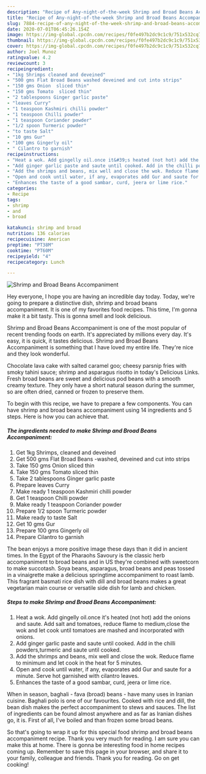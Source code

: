 ```yaml
---
description: "Recipe of Any-night-of-the-week Shrimp and Broad Beans Accompaniment"
title: "Recipe of Any-night-of-the-week Shrimp and Broad Beans Accompaniment"
slug: 7884-recipe-of-any-night-of-the-week-shrimp-and-broad-beans-accompaniment
date: 2020-07-01T06:45:26.154Z
image: https://img-global.cpcdn.com/recipes/f0fe497b2dc9c1c9/751x532cq70/shrimp-and-broad-beans-accompaniment-recipe-main-photo.jpg
thumbnail: https://img-global.cpcdn.com/recipes/f0fe497b2dc9c1c9/751x532cq70/shrimp-and-broad-beans-accompaniment-recipe-main-photo.jpg
cover: https://img-global.cpcdn.com/recipes/f0fe497b2dc9c1c9/751x532cq70/shrimp-and-broad-beans-accompaniment-recipe-main-photo.jpg
author: Joel Munoz
ratingvalue: 4.2
reviewcount: 3
recipeingredient:
- "1kg Shrimps cleaned and deveined"
- "500 gms Flat Broad Beans washed deveined and cut into strips"
- "150 gms Onion  sliced thin"
- "150 gms Tomato  sliced thin"
- "2 tablespoons Ginger garlic paste"
- "leaves Curry"
- "1 teaspoon Kashmiri chilli powder"
- "1 teaspoon Chilli powder"
- "1 teaspoon Coriander powder"
- "1/2 spoon Turmeric powder"
- "to taste Salt"
- "10 gms Gur"
- "100 gms Gingerly oil"
- " Cilantro to garnish"
recipeinstructions:
- "Heat a wok. Add gingelly oil.once it&#39;s heated (not hot) add the onions and saute. Add salt and tomatoes, reduce flame to medium,close the wok and let cook until tomatoes are mashed and incorporated with onions."
- "Add ginger garlic paste and saute until cooked. Add in the chilli powders,turmeric and saute until cooked."
- "Add the shrimps and beans, mix well and close the wok. Reduce flame to minimum and let cook in the heat for 5 minutes."
- "Open and cook until water, if any, evaporates add Gur and saute for a minute. Serve hot garnished with cilantro leaves."
- "Enhances the taste of a good sambar, curd, jeera or lime rice."
categories:
- Recipe
tags:
- shrimp
- and
- broad

katakunci: shrimp and broad 
nutrition: 136 calories
recipecuisine: American
preptime: "PT38M"
cooktime: "PT60M"
recipeyield: "4"
recipecategory: Lunch

---
```



![Shrimp and Broad Beans Accompaniment](https://img-global.cpcdn.com/recipes/f0fe497b2dc9c1c9/751x532cq70/shrimp-and-broad-beans-accompaniment-recipe-main-photo.jpg)

Hey everyone, I hope you are having an incredible day today. Today, we're going to prepare a distinctive dish, shrimp and broad beans accompaniment. It is one of my favorites food recipes. This time, I'm gonna make it a bit tasty. This is gonna smell and look delicious.

Shrimp and Broad Beans Accompaniment is one of the most popular of recent trending foods on earth. It's appreciated by millions every day. It's easy, it is quick, it tastes delicious. Shrimp and Broad Beans Accompaniment is something that I have loved my entire life. They're nice and they look wonderful.

Chocolate lava cake with salted caramel goo; cheesy parsnip fries with smoky tahini sauce; shrimp and asparagus risotto in today&#39;s Delicious Links. Fresh broad beans are sweet and delicious pod beans with a smooth creamy texture. They only have a short natural season during the summer, so are often dried, canned or frozen to preserve them.


To begin with this recipe, we have to prepare a few components. You can have shrimp and broad beans accompaniment using 14 ingredients and 5 steps. Here is how you can achieve that.

<!--inarticleads1-->

##### The ingredients needed to make Shrimp and Broad Beans Accompaniment:

1. Get 1kg Shrimps, cleaned and deveined
1. Get 500 gms Flat Broad Beans -washed, deveined and cut into strips
1. Take 150 gms Onion  sliced thin
1. Take 150 gms Tomato  sliced thin
1. Take 2 tablespoons Ginger garlic paste
1. Prepare leaves Curry
1. Make ready 1 teaspoon Kashmiri chilli powder
1. Get 1 teaspoon Chilli powder
1. Make ready 1 teaspoon Coriander powder
1. Prepare 1/2 spoon Turmeric powder
1. Make ready to taste Salt
1. Get 10 gms Gur
1. Prepare 100 gms Gingerly oil
1. Prepare  Cilantro to garnish


The bean enjoys a more positive image these days than it did in ancient times. In the Egypt of the Pharaohs Savoury is the classic herb accompaniment to broad beans and in US they&#39;re combined with sweetcorn to make succotash. Soya beans, asparagus, broad beans and peas tossed in a vinaigrette make a delicious springtime accompaniment to roast lamb. This fragrant basmati rice dish with dill and broad beans makes a great vegetarian main course or versatile side dish for lamb and chicken. 

<!--inarticleads2-->

##### Steps to make Shrimp and Broad Beans Accompaniment:

1. Heat a wok. Add gingelly oil.once it&#39;s heated (not hot) add the onions and saute. Add salt and tomatoes, reduce flame to medium,close the wok and let cook until tomatoes are mashed and incorporated with onions.
1. Add ginger garlic paste and saute until cooked. Add in the chilli powders,turmeric and saute until cooked.
1. Add the shrimps and beans, mix well and close the wok. Reduce flame to minimum and let cook in the heat for 5 minutes.
1. Open and cook until water, if any, evaporates add Gur and saute for a minute. Serve hot garnished with cilantro leaves.
1. Enhances the taste of a good sambar, curd, jeera or lime rice.


When in season, baghali - fava (broad) beans - have many uses in Iranian cuisine. Baghali polo is one of our favourites. Cooked with rice and dill, the bean dish makes the perfect accompaniment to stews and sauces. The list of ingredients can be found almost anywhere and as far as Iranian dishes go, it is. First of all, I&#39;ve boiled and than frozen some broad beans. 

So that's going to wrap it up for this special food shrimp and broad beans accompaniment recipe. Thank you very much for reading. I am sure you can make this at home. There is gonna be interesting food in home recipes coming up. Remember to save this page in your browser, and share it to your family, colleague and friends. Thank you for reading. Go on get cooking!
